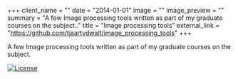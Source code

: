 +++
client_name = ""
date = "2014-01-01"
image = ""
image_preview = ""
summary = "A few Image processing tools written as part of my graduate courses on the subject.."
title = "Image processing tools"
external_link = "https://github.com/tjaartvdwalt/image_processing_tools"
+++

A few Image processing tools written as part of my graduate courses on the subject.

[![License](https://img.shields.io/badge/license-GPLv3-blue.svg)](https://gnu.org/licenses/gpl-3.0-standalone.html)
